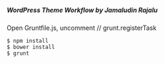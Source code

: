 ##### WordPress Theme Workflow by Jamaludin Rajalu
Open Gruntfile.js, uncomment // grunt.registerTask

    $ npm install
    $ bower install
    $ grunt